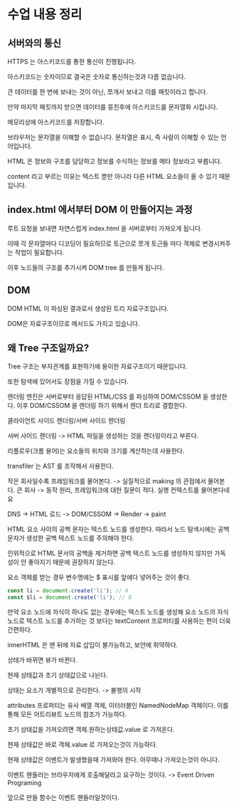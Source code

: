 # 수업 내용 정리

## 서버와의 통신

HTTPS 는 아스키코드를 통한 통신이 진행됩니다. 

아스키코드는 숫자이므로 결국은 숫자로 통신하는것과 다름 없습니다.

큰 데이터를 한 번에 보내는 것이 아닌, 쪼개서 보내고 이를 패킷이라고 합니다.

만약 마지막 패킷까지 받으면 데이터를 뭉친후에 아스키코드를 문자열화 시킵니다.

메모리상에 아스키코드를 저장합니다.

브라우저는 문자열을 이해할 수 없습니다. 문자열은 표시, 즉 사람이 이해할 수 있는 언어입니다.

HTML 은 정보와 구조를 담당하고 정보를 수식하는 정보를 메타 정보라고 부릅니다.

content 라고 부르는 이유는 텍스트 뿐만 아니라 다른 HTML 요소들이 올 수 있기 때문입니다.

## index.html 에서부터 DOM 이 만들어지는 과정

루트 요청을 보내면 자연스럽게 index.html 을 서버로부터 가져오게 됩니다. 

이때 각 문자열마다 디코딩이 필요하므로 토근으로 쪼개 토근들 마다 객체로 변경시켜주는 작업이 필요합니다. 

이후 노드들의 구조를 추가시켜 DOM tree 를 만들게 됩니다.

## DOM

DOM HTML 이 파싱된 결과로서 생성된 트리 자료구조입니다.

DOM은 자료구조이므로 메서드도 가지고 있습니다.

## 왜 Tree 구조일까요?

Tree 구조는 부자관계를 표현하기에 용이한 자료구조이기 때문입니다.

또한 탐색에 있어서도 장점을 가질 수 있습니다.



렌더링 엔진은 서버로부터 응답된 HTML/CSS 를 파싱하여 DOM/CSSOM 을 생성한다. 이후 DOM/CSSOM 을 렌더링 하기 위해서 렌더 트리로 결합한다. 

클라이언트 사이드 렌더링/서버 사이드 렌더링

서버 사이드 렌더링 -> HTML 파일을 생성하는 것을 렌더링이라고 부른다.

리플로우(크롬 용어)는 요소들의 위치와 크기를 계산하는데 사용한다. 

transfiler 는 AST 를 조작해서 사용한다.

작은 회사일수록 프레임워크를 물어본다. -> 실질적으로 making 의 관점에서 물어본다.
큰 회사 -> 동작 원리, 프레임워크에 대한 질문이 적다.
실행 컨텍스트를 물어본다네요

DNS -> HTML 로드 -> DOM/CSSOM -> Render -> paint

HTML 요소 사이의 공백 문자는 텍스트 노드를 생성한다. 따라서 노드 탐색시에는 공백 문자가 생성한 공백 텍스트 노드를 주의해야 한다.

인위적으로 HTML 문서의 공백을 제거하면 공백 텍스트 노드를 생성하지 않지만 가독성이 안 좋아지기 때문에 권장하지 않는다.

요소 객체를 받는 경우 변수명에는 $ 표시를 앞에다 넣어주는 것이 좋다.

```javascript
const li = document.create('li'); // X
const $li = document.create('li'); // O
```

만약 요소 노드에 자식이 하나도 없는 경우에는 텍스트 노드를 생성해 요소 노드의 자식 노드로 텍스트 노드를 추가하는 것 보다는 textContent 프로퍼티를 사용하는 편이 더욱 간편하다.

innerHTML 은 맨 뒤에 자료 삽입이 불가능하고, 보안에 취약하다.

상태가 바뀌면 뷰가 바뀐다.

현재 상태값과 초기 상태값으로 나뉜다.

상태는 요소가 개별적으로 관리한다. -> 불행의 시작

attributes 프로퍼티는 유사 배열 객체, 이터러블인 NamedNodeMap 객체이다. 이를 통해 모든 어트리뷰트 노드의 참조가 가능하다.

초기 상태값을 가져오려면 객체.원하는상태값.value 로 가져온다.

현재 상태값은 바로 객체.value 로 가져오는것이 가능하다.

현재 상태값은 이벤트가 발생했을때 가져와야 한다. 아무때나 가져오는것이 아니다.

이벤트 핸들러는 브라우저에게 호출해달라고 요구하는 것이다. -> Event Driven Programing

앞으로 만들 함수는 이벤트 핸들러일것이다.

